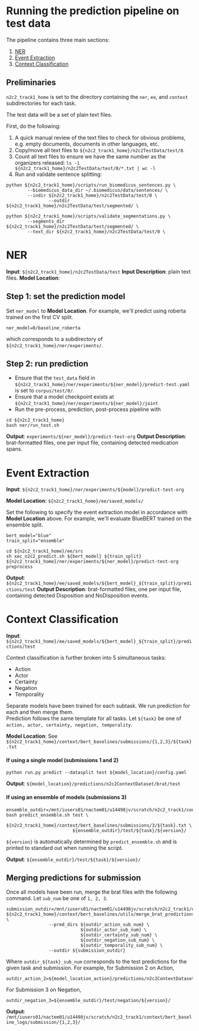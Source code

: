 # Running the prediction pipeline on test data

The pipeline contains three main sections:

 1. [NER](#ner)
 2. [Event Extraction](#event-extraction)
 3. [Context Classification](#context-classification)


## Preliminaries

`n2c2_track1_home` is set to the directory containing the `ner`, `ee`, and `context` subdirectories for each task.

The test data will be a set of plain text files.

First, do the following:

 1. A quick manual review of the text files to check for obvious problems, e.g. empty documents, documents in other languages, etc.
 2. Copy/move all text files to `${n2c2_track1_home}/n2c2TestData/test/0`.
 3. Count all text files to ensure we have the same number as the organizers released: `ls -1 ${n2c2_track1_home}/n2c2TestData/test/0/*.txt | wc -l`
 4. Run and validate sentence splitting:

```
python ${n2c2_track1_home}/scripts/run_biomedicus_sentences.py \
		--biomedicus_data_dir ~/.biomedicus/data/sentences/ \
		--indir ${n2c2_track1_home}/n2c2TestData/test/0 \
                --outdir ${n2c2_track1_home}/n2c2TestData/test/segmented/ \

python ${n2c2_track1_home}/scripts/validate_segmentations.py \
		--segments_dir ${n2c2_track1_home}/n2c2TestData/test/segmented/ \
		--text_dir ${n2c2_track1_home}/n2c2TestData/test/0 \
```

# NER

**Input**: `${n2c2_track1_home}/n2c2TestData/test`
**Input Description**: plain text files.
**Model Location**:

## Step 1: set the prediction model

Set `ner_model` to **Model Location**.
For example, we'll predict using roberta trained on the first CV split.
```
ner_model=0/baseline_roberta
```
which corresponds to a subdirectory of `${n2c2_track1_home}/ner/experiments/`.


## Step 2: run prediction

 * Ensure that the `test_data` field in `${n2c2_track1_home}/ner/experiments/${ner_model}/predict-test.yaml` is set to `corpus/test/0/`. 
 * Ensure that a model checkpoint exists at `${n2c2_track1_home}/ner/experiments/${ner_model}/joint`
 * Run the pre-process, prediction, post-process pipeline with
```
cd ${n2c2_track1_home}
bash ner/run_test.sh
```

**Output**: `experiments/${ner_model}/predict-test-org`
**Output Description**: brat-formatted files, one per input file, containing detected medication spans.



# Event Extraction

**Input**: `${n2c2_track1_home}/ner/experiments/${model}/predict-test-org`

**Model Location**: `${n2c2_track1_home}/ee/saved_models/`

Set the following to specify the event extraction model in accordance with **Model Location** above.
For example, we'll evaluate BlueBERT trained on the ensemble split.
```
bert_model="blue"
train_split="ensemble"
```

```
cd ${n2c2_track1_home}/ee/src
sh xec_n2c2_predict.sh ${bert_model} ${train_split} ${n2c2_track1_home}/ner/experiments/${ner_model}/predict-test-org preprocess
```

**Output**: `${n2c2_track1_home}/ee/saved_models/${bert_model}_${train_split}/predictions/test`
**Output Description**: brat-formatted files, one per input file, containing detected Disposition and NoDisposition events.


# Context Classification

**Input**: `${n2c2_track1_home}/ee/saved_models/${bert_model}_${train_split}/predictions/test`

Context classification is further broken into 5 simultaneous tasks:

 * Action
 * Actor
 * Certainty
 * Negation
 * Temporality

Separate models have been trained for each subtask. We run prediction for each and then merge them.  
Prediction follows the same template for all tasks. Let `${task}` be one of `action, actor, certainty, negation, temporality`.


**Model Location**: See `${n2c2_track1_home}/context/bert_baselines/submissions/{1,2,3}/${task}.txt`

#### If using a single model (submissions 1 and 2)
```
python run.py predict --datasplit test ${model_location}/config.yaml
```
**Output**: `${model_location}/predictions/n2c2ContextDataset/brat/test`



#### If using an ensemble of models (submissions 3)
```
ensemble_outdir=/mnt/iusers01/nactem01/u14498jv/scratch/n2c2_track1/context/bert_baseline_logs/ensemble_predictions/
bash predict_ensemble.sh test \
                         ${n2c2_track1_home}/context/bert_baselines/submissions/3/${task}.txt \
                         ${ensemble_outdir}/test/${task}/${version}/
```
`${version}` is automatically determined by `predict_ensemble.sh` and is printed to standard out when running the script.

**Output**: `${ensemble_outdir}/test/${task}/${version}/`




## Merging predictions for submission

Once all models have been run, merge the brat files with the following command.
Let `sub_num` be one of `1, 2, 3`.

```
submission_outdir=/mnt/iusers01/nactem01/u14498jv/scratch/n2c2_track1/context/bert_baseline_logs/submission/${sub_num}
${n2c2_track1_home}/context/bert_baselines/utils/merge_brat_predictions.py \
                --pred_dirs ${outdir_action_sub_num} \
                            ${outdir_actor_sub_num} \
                            ${outdir_certainty_sub_num} \
                            ${outdir_negation_sub_num} \
                            ${outdir_temporality_sub_num} \
                --outdir ${submission_outdir}
```
Where `outdir_${task}_sub_num` corresponds to the test predictions for the given task and submission. For example, for Submission
2 on Action,

```
outdir_action_2=${model_location_action}/predictions/n2c2ContextDataset/brat/test/
```

For Submission 3 on Negation,
```
outdir_negation_3=${ensemble_outdir}/test/negation/${version}/
```

**Output**: `/mnt/iusers01/nactem01/u14498jv/scratch/n2c2_track1/context/bert_baseline_logs/submission/{1,2,3}/`
